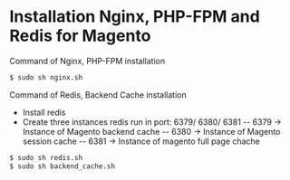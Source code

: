 # Installation Nginx, PHP-FPM and Redis for Magento

Command of Nginx, PHP-FPM installation
```sh
$ sudo sh nginx.sh
```

Command of Redis, Backend Cache installation
- Install redis
- Create three instances redis run in port: 6379/ 6380/ 6381
-- 6379 -> Instance of Magento backend cache
-- 6380 -> Instance of Magento session cache
-- 6381 -> Instance of magento full page chache
```sh
$ sudo sh redis.sh
$ sudo sh backend_cache.sh
```




